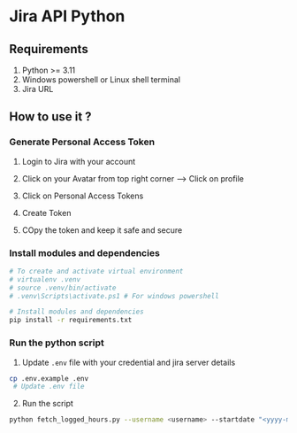 # Jira API Python

## Requirements

1. Python >= 3.11
2. Windows powershell or Linux shell terminal
3. Jira URL

## How to use it ?

### Generate Personal Access Token

1. Login to Jira with your account

2. Click on your Avatar from top right corner --> Click on profile

3. Click on Personal Access Tokens

4. Create Token

5. COpy the token and keep it safe and secure

### Install modules and dependencies

```bash
# To create and activate virtual environment
# virtualenv .venv
# source .venv/bin/activate
# .venv\Scripts\activate.ps1 # For windows powershell

# Install modules and dependencies
pip install -r requirements.txt
```

### Run the python script

1. Update `.env` file with your credential and jira server details

```bash
cp .env.example .env
 # Update .env file
 ```

2. Run the script

```bash
python fetch_logged_hours.py --username <username> --startdate "<yyyy-mm-dd" --enddate "yyyy-mm-dd"
```

